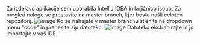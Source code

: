Za izdelavo aplikacije sem uporabila IntelliJ IDEA in knjižnico jsoup. 
Za pregled naloge se prestavite na master branch, kjer boste našli celoten repozitorij. 
![image](https://user-images.githubusercontent.com/84379395/120067017-b7abd680-c079-11eb-854b-3b50f2faa10f.png)
Ko se nahajate v master branchu stisnite na dropdown menu "code" in prenesite zip datoteko. 
![image](https://user-images.githubusercontent.com/84379395/120067079-f8a3eb00-c079-11eb-9440-dd90f9473d72.png)
Datoteko ekstrahirajte in jo importajte v vaš IDE. 
